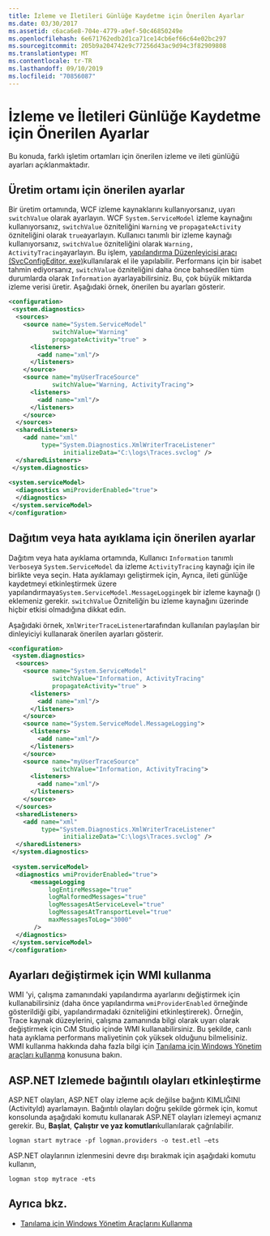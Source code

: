 ```yaml
---
title: İzleme ve İletileri Günlüğe Kaydetme için Önerilen Ayarlar
ms.date: 03/30/2017
ms.assetid: c6aca6e8-704e-4779-a9ef-50c46850249e
ms.openlocfilehash: 6e671762edb2d1ca71ce14cb6ef66c64e02bc297
ms.sourcegitcommit: 205b9a204742e9c77256d43ac9d94c3f82909808
ms.translationtype: MT
ms.contentlocale: tr-TR
ms.lasthandoff: 09/10/2019
ms.locfileid: "70856087"
---
```

# <a name="recommended-settings-for-tracing-and-message-logging"></a>İzleme ve İletileri Günlüğe Kaydetme için Önerilen Ayarlar
Bu konuda, farklı işletim ortamları için önerilen izleme ve ileti günlüğü ayarları açıklanmaktadır.  
  
## <a name="recommended-settings-for-a-production-environment"></a>Üretim ortamı için önerilen ayarlar  
 Bir üretim ortamında, WCF izleme kaynaklarını kullanıyorsanız, uyarı `switchValue` olarak ayarlayın. WCF `System.ServiceModel` izleme kaynağını kullanıyorsanız, `switchValue` özniteliğini `Warning` ve `propagateActivity` özniteliğini olarak `true`ayarlayın. Kullanıcı tanımlı bir izleme kaynağı kullanıyorsanız, `switchValue` özniteliğini olarak `Warning, ActivityTracing`ayarlayın. Bu işlem, [yapılandırma Düzenleyicisi aracı (SvcConfigEditor. exe)](../../../../../docs/framework/wcf/configuration-editor-tool-svcconfigeditor-exe.md)kullanılarak el ile yapılabilir. Performans için bir isabet tahmin ediyorsanız, `switchValue` özniteliğini daha önce bahsedilen tüm durumlarda olarak `Information` ayarlayabilirsiniz. Bu, çok büyük miktarda izleme verisi üretir. Aşağıdaki örnek, önerilen bu ayarları gösterir.  
  
```xml  
<configuration>  
 <system.diagnostics>  
  <sources>  
    <source name="System.ServiceModel"  
            switchValue="Warning"  
            propagateActivity="true" >  
      <listeners>  
        <add name="xml"/>  
      </listeners>  
    </source>  
    <source name="myUserTraceSource"  
            switchValue="Warning, ActivityTracing">  
      <listeners>  
        <add name="xml"/>  
      </listeners>  
    </source>  
  </sources>  
  <sharedListeners>  
    <add name="xml"  
         type="System.Diagnostics.XmlWriterTraceListener"  
               initializeData="C:\logs\Traces.svclog" />  
  </sharedListeners>  
 </system.diagnostics>  
  
<system.serviceModel>  
  <diagnostics wmiProviderEnabled="true">  
  </diagnostics>  
 </system.serviceModel>  
</configuration>  
```  
  
## <a name="recommended-settings-for-deployment-or-debugging"></a>Dağıtım veya hata ayıklama için önerilen ayarlar  
 Dağıtım veya hata ayıklama ortamında, Kullanıcı `Information` tanımlı `Verbose`ya `System.ServiceModel` da izleme `ActivityTracing` kaynağı için ile birlikte veya seçin. Hata ayıklamayı geliştirmek için, Ayrıca, ileti günlüğe kaydetmeyi etkinleştirmek üzere yapılandırmaya`System.ServiceModel.MessageLogging`ek bir izleme kaynağı () eklemeniz gerekir. `switchValue` Özniteliğin bu izleme kaynağını üzerinde hiçbir etkisi olmadığına dikkat edin.  
  
 Aşağıdaki örnek, `XmlWriterTraceListener`tarafından kullanılan paylaşılan bir dinleyiciyi kullanarak önerilen ayarları gösterir.  
  
```xml  
<configuration>  
 <system.diagnostics>  
  <sources>  
    <source name="System.ServiceModel"  
            switchValue="Information, ActivityTracing"  
            propagateActivity="true" >  
      <listeners>  
        <add name="xml"/>  
      </listeners>  
    </source>  
    <source name="System.ServiceModel.MessageLogging">  
      <listeners>  
        <add name="xml"/>  
      </listeners>  
    </source>  
    <source name="myUserTraceSource"  
            switchValue="Information, ActivityTracing">  
      <listeners>  
        <add name="xml"/>  
      </listeners>  
    </source>  
  </sources>  
  <sharedListeners>  
    <add name="xml"  
         type="System.Diagnostics.XmlWriterTraceListener"  
               initializeData="C:\logs\Traces.svclog" />  
  </sharedListeners>  
 </system.diagnostics>  
  
 <system.serviceModel>  
  <diagnostics wmiProviderEnabled="true">  
      <messageLogging   
           logEntireMessage="true"   
           logMalformedMessages="true"  
           logMessagesAtServiceLevel="true"   
           logMessagesAtTransportLevel="true"  
           maxMessagesToLog="3000"   
       />  
  </diagnostics>  
 </system.serviceModel>  
</configuration>  
```  
  
## <a name="using-wmi-to-modify-settings"></a>Ayarları değiştirmek için WMI kullanma  
 WMI 'yi, çalışma zamanındaki yapılandırma ayarlarını değiştirmek için kullanabilirsiniz (daha önce yapılandırma `wmiProviderEnabled` örneğinde gösterildiği gibi, yapılandırmadaki özniteliğini etkinleştirerek). Örneğin, Trace kaynak düzeylerini, çalışma zamanında bilgi olarak uyarı olarak değiştirmek için CıM Studio içinde WMI kullanabilirsiniz. Bu şekilde, canlı hata ayıklama performans maliyetinin çok yüksek olduğunu bilmelisiniz. WMI kullanma hakkında daha fazla bilgi için [Tanılama için Windows Yönetim araçları kullanma](../../../../../docs/framework/wcf/diagnostics/wmi/index.md) konusuna bakın.  
  
## <a name="enable-correlated-events-in-aspnet-tracing"></a>ASP.NET Izlemede bağıntılı olayları etkinleştirme  
 ASP.NET olayları, ASP.NET olay izleme açık değilse bağıntı KIMLIĞINI (ActivityId) ayarlamayın. Bağıntılı olayları doğru şekilde görmek için, komut konsolunda aşağıdaki komutu kullanarak ASP.NET olayları izlemeyi açmanız gerekir. Bu, **Başlat**, **Çalıştır** **ve yaz komutları**kullanılarak çağrılabilir.  
  
```console  
logman start mytrace -pf logman.providers -o test.etl –ets  
```  
  
 ASP.NET olaylarının izlenmesini devre dışı bırakmak için aşağıdaki komutu kullanın,  
  
```console
logman stop mytrace -ets  
```  
  
## <a name="see-also"></a>Ayrıca bkz.

- [Tanılama için Windows Yönetim Araçlarını Kullanma](../../../../../docs/framework/wcf/diagnostics/wmi/index.md)
